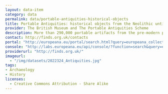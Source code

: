 ```yaml
---
layout: data-item
category: data
permalink: data/portable-antiquities-historical-objects
title: Portable Antiquities: historical objects from the Neolithic until the Middle Ages
provider: The British Museum and The Portable Antiquities Scheme
description: More than 290,000 portable artifacts from the pre-modern period such as Neolithic end scrapers, Bronze Age axes, Roman coins, Medieval seals and Post-Medieval cannon balls.
contact: http://finds.org.uk/contacts
portal: "http://europeana.eu/portal/search.html?query=europeana_collectionName%3A2022324*&rows=24&qf=RIGHTS%3Ahttp%3A%2F%2Fcreativecommons.org%2Flicenses%2Fby-sa%2F*" 
console: "http://labs.europeana.eu/api/console/?function=search&query=europeana_collectionName%3A2022324*&rows=24&qf=RIGHTS%3Ahttp%3A%2F%2Fcreativecommons.org%2Flicenses%2Fby-sa%2F*"
providerurl: "http://finds.org.uk/"
imageurl: 
  - "/img/datasets/2022324_Antiquities.jpg"
tags:
- Archaeology
- History
licenses:
  - Creative Commons Attribution - Share Alike 
---
```

